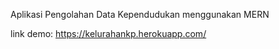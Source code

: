 Aplikasi Pengolahan Data Kependudukan menggunakan MERN

link demo: https://kelurahankp.herokuapp.com/
